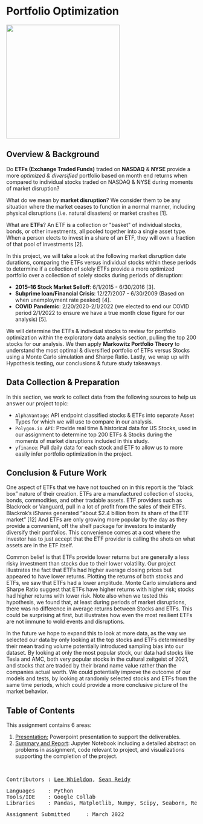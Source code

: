 # <b>Portfolio Optimization</b>

<p align="left">
<img src="https://us.simplerousercontent.net/uploads/asset/file/4408990/individual_stocks.jpg" height=300/>
</p>

## **Overview & Background**

Do <b>ETFs (Exchange Traded Funds)</b> traded on <b>NASDAQ</b> & <b>NYSE</b> provide a more *optimized & diversified* portfolio based on month end returns when compared to individual stocks traded on NASDAQ & NYSE during moments of market disruption?

What do we mean by <b>market disruption</b>? We consider them to be any situation where the market ceases to function in a normal manner, including physical disruptions (i.e. natural disasters) or market crashes [1].

What are <b>ETFs</b>? An ETF is a collection or "basket" of individual stocks, bonds, or other investments, all pooled together into a single asset type. When a person elects to invest in a share of an ETF, they will own a fraction of that pool of investments [2].

In this project, we will take a look at the following market disruption date durations, comparing the ETFs versus individual stocks within these periods to determine if a collection of solely ETFs provide a more optimized portfolio over a collection of solely stocks during periods of disruption:

- <b>2015–16 Stock Market Selloff</b>: 6/1/2015 - 6/30/2016 [3].
- <b>Subprime loan/Financial Crisis</b>: 12/27/2007 -  6/30/2009 (Based on when unemployment rate peaked) [4].
- <b>COVID Pandemic</b>: 2/20/2020-2/1/2022 (we elected to end our COVID period 2/1/2022 to ensure we have a true month close figure for our analysis) [5].

We will determine the ETFs & indivdual stocks to review for portfolio optimization within the exploratory data analysis section, pulling the top 200 stocks for our analysis. We then apply **Markowitz Portfolio Theory** to understand the most optimal & diversified portfolio of ETFs versus Stocks using a Monte Carlo simulation and Sharpe Ratio. Lastly, we wrap up with Hypothesis testing, our conclusions & future study takeaways.

##  **Data Collection & Preparation**

In this section, we work to collect data from the following sources to help us answer our project topic:

- `AlphaVantage`: API endpoint classified stocks & ETFs into separate Asset Types for which we will use to compare in our analysis.
- `Polygon.io API`: Provide real time & historical data for US Stocks, used in our assignment to determine top 200 ETFs & Stocks during the moments of market disruptions included in this study.
- `yfinance`: Pull daily data for each stock and ETF to allow us to more easily infer portfolio optimization in the project. 

## **Conclusion & Future Work**

One aspect of ETFs that we have not touched on in this report is the “black box” nature of their creation. ETFs are a manufactured collection of stocks, bonds, commodities, and other tradable assets. ETF providers such as Blackrock or Vanguard, pull in a lot of profit from the sales of their ETFs. Blackrok’s iShares generated “about $2.4 billion from its share of the ETF market” [12] And ETFs are only growing more popular by the day as they provide a convenient, off the shelf package for investors to instantly diversify their portfolios. This convenience comes at a cost where the investor has to just accept that the ETF provider is calling the shots on what assets are in the ETF itself. 

Common belief is that ETFs provide lower returns but are generally a less risky investment than stocks due to their lower volatility.  Our project illustrates the fact that ETFs had higher average closing prices but appeared to have lower returns. Plotting the returns of both stocks and ETFs, we saw that ETFs had a lower amplitude.  Monte Carlo simulations and Sharpe Ratio suggest that ETFs have higher returns with higher risk; stocks had higher returns with lower risk. Note also when we tested this hypothesis, we found that, at least during periods of market disruptions, there was no difference in average returns between Stocks and ETFs.  This could be surprising at first, but illustrates how even the most resilient ETFs are not immune to wold events and disruptions. 

In the future we hope to expand this to look at more data, as the way we selected our data by only looking at the top stocks and ETFs determined by their mean trading volume potentially introduced sampling bias into our dataset. By looking at only the most popular stock, our data had stocks like Tesla and AMC, both very popular stocks in the cultural zeitgeist of 2021, and stocks that are traded by their brand name value rather than the companies actual worth. We could potentially improve the outcome of our models and tests, by looking at randomly selected stocks and ETFs from the same time periods, which could provide a more conclusive picture of the market behavior.

## Table of Contents

This assignment contains 6 areas:

<ol>
  <li><a href=>Presentation:</a> Powerpoint presentation to support the deliverables.</li>
  <li><a href=>Summary and Report</a>: Jupyter Notebook including a detailed abstract on problems in assignment, code relevant to project, and visualizations supporting the completion of the project. </li>
</ol>

<br>
<pre>
Contributors : <a href=https://github.com/Lwhieldon>Lee Whieldon</a>, <a href=https://github.com/sreidy>Sean Reidy</a> 
</pre>

<pre>
Languages    : Python
Tools/IDE    : Google Collab
Libraries    : Pandas, Matplotlib, Numpy, Scipy, Seaborn, Requests
</pre>

<pre>
Assignment Submitted     : March 2022
</pre>

